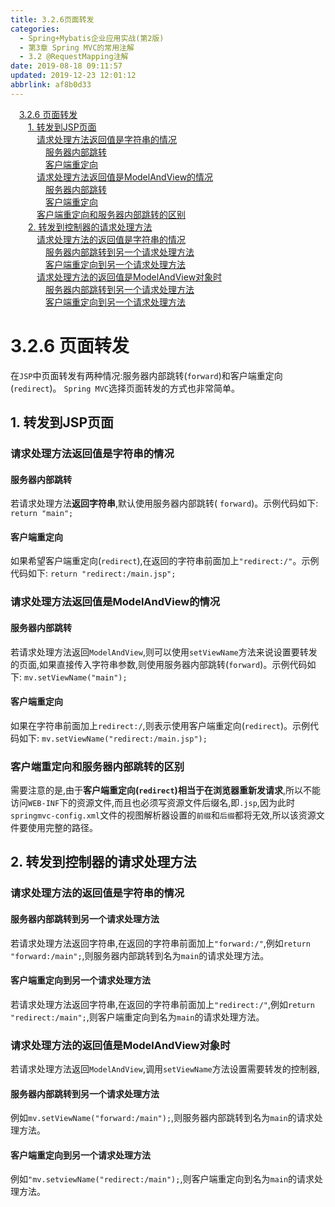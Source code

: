 ```yaml
---
title: 3.2.6页面转发
categories: 
  - Spring+Mybatis企业应用实战(第2版)
  - 第3章 Spring MVC的常用注解
  - 3.2 @RequestMapping注解
date: 2019-08-18 09:11:57
updated: 2019-12-23 12:01:12
abbrlink: af8b0d33
---
```

<div id='my_toc'><a href="/JavaReadingNotes/af8b0d33/#3-2-6-页面转发" class="header_1">3.2.6 页面转发</a>&nbsp;<br><a href="/JavaReadingNotes/af8b0d33/#1-转发到JSP页面" class="header_2">1. 转发到JSP页面</a>&nbsp;<br><a href="/JavaReadingNotes/af8b0d33/#请求处理方法返回值是字符串的情况" class="header_3">请求处理方法返回值是字符串的情况</a>&nbsp;<br><a href="/JavaReadingNotes/af8b0d33/#服务器内部跳转" class="header_4">服务器内部跳转</a>&nbsp;<br><a href="/JavaReadingNotes/af8b0d33/#客户端重定向" class="header_4">客户端重定向</a>&nbsp;<br><a href="/JavaReadingNotes/af8b0d33/#请求处理方法返回值是ModelAndView的情况" class="header_3">请求处理方法返回值是ModelAndView的情况</a>&nbsp;<br><a href="/JavaReadingNotes/af8b0d33/#服务器内部跳转" class="header_4">服务器内部跳转</a>&nbsp;<br><a href="/JavaReadingNotes/af8b0d33/#客户端重定向" class="header_4">客户端重定向</a>&nbsp;<br><a href="/JavaReadingNotes/af8b0d33/#客户端重定向和服务器内部跳转的区别" class="header_3">客户端重定向和服务器内部跳转的区别</a>&nbsp;<br><a href="/JavaReadingNotes/af8b0d33/#2-转发到控制器的请求处理方法" class="header_2">2. 转发到控制器的请求处理方法</a>&nbsp;<br><a href="/JavaReadingNotes/af8b0d33/#请求处理方法的返回值是字符串的情况" class="header_3">请求处理方法的返回值是字符串的情况</a>&nbsp;<br><a href="/JavaReadingNotes/af8b0d33/#服务器内部跳转到另一个请求处理方法" class="header_4">服务器内部跳转到另一个请求处理方法</a>&nbsp;<br><a href="/JavaReadingNotes/af8b0d33/#客户端重定向到另一个请求处理方法" class="header_4">客户端重定向到另一个请求处理方法</a>&nbsp;<br><a href="/JavaReadingNotes/af8b0d33/#请求处理方法的返回值是ModelAndView对象时" class="header_3">请求处理方法的返回值是ModelAndView对象时</a>&nbsp;<br><a href="/JavaReadingNotes/af8b0d33/#服务器内部跳转到另一个请求处理方法" class="header_4">服务器内部跳转到另一个请求处理方法</a>&nbsp;<br><a href="/JavaReadingNotes/af8b0d33/#客户端重定向到另一个请求处理方法" class="header_4">客户端重定向到另一个请求处理方法</a>&nbsp;<br></div>
<style>.header_1{margin-left: 1em;}.header_2{margin-left: 2em;}.header_3{margin-left: 3em;}.header_4{margin-left: 4em;}.header_5{margin-left: 5em;}.header_6{margin-left: 6em;}</style>
<!--more-->
<script>if (navigator.platform.search('arm')==-1){document.getElementById('my_toc').style.display = 'none';}var e,p = document.getElementsByTagName('p');while (p.length>0) {e = p[0];e.parentElement.removeChild(e);}</script>

<!--end-->
<!--SSTStart-->
# 3.2.6 页面转发 #
在`JSP`中页面转发有两种情况:服务器内部跳转(`forward`)和客户端重定向(`redirect`)。 `Spring MVC`选择页面转发的方式也非常简单。
## 1. 转发到JSP页面 ##
### 请求处理方法返回值是字符串的情况 ###
#### 服务器内部跳转 ####
若请求处理方法**返回字符串**,默认使用服务器内部跳转( `forward`)。示例代码如下:
`return "main";`
#### 客户端重定向 ####
如果希望客户端重定向(`redirect`),在返回的字符串前面加上`"redirect:/"`。示例代码如下:
`return "redirect:/main.jsp";`
### 请求处理方法返回值是ModelAndView的情况 ###
<!--replace:mv=M V-->
#### 服务器内部跳转 ####
若请求处理方法返回`ModelAndView`,则可以使用`setViewName`方法来说设置要转发的页面,如果直接传入字符串参数,则使用服务器内部跳转(`forward`)。示例代码如下:
`mv.setViewName("main");`
#### 客户端重定向 ####
如果在字符串前面加上`redirect:/`,则表示使用客户端重定向(`redirect`)。示例代码如下:
`mv.setViewName("redirect:/main.jsp");`
### 客户端重定向和服务器内部跳转的区别 ###
需要注意的是,由于**客户端重定向(`redirect`)相当于在浏览器重新发请求**,所以不能访问`WEB-INF`下的资源文件,而且也必须写资源文件后缀名,即`.jsp`,因为此时`springmvc-config.xml`文件的视图解析器设置的`前缀`和`后缀`都将无效,所以该资源文件要使用完整的路径。

## 2. 转发到控制器的请求处理方法 ##
### 请求处理方法的返回值是字符串的情况 ###
#### 服务器内部跳转到另一个请求处理方法 ####
若请求处理方法返回字符串,在返回的字符串前面加上`"forward:/"`,例如`return "forward:/main";`,则服务器内部跳转到名为`main`的请求处理方法。
#### 客户端重定向到另一个请求处理方法 ####
若请求处理方法返回字符串,在返回的字符串前面加上`"redirect:/"`,例如`return "redirect:/main";`,则客户端重定向到名为`main`的请求处理方法。
### 请求处理方法的返回值是ModelAndView对象时 ###
若请求处理方法返回`ModelAndView`,调用`setViewName`方法设置需要转发的控制器,
#### 服务器内部跳转到另一个请求处理方法 ####
例如`mv.setViewName("forward:/main");`,则服务器内部跳转到名为`main`的请求处理方法。
#### 客户端重定向到另一个请求处理方法 ####
例如`"mv.setviewName("redirect:/main");`,则客户端重定向到名为`main`的请求处理方法。
<!--SSTStop-->

